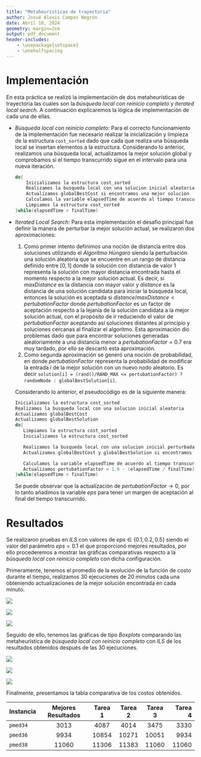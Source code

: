 ```yaml
---
title: "Metaheurísticas de trayectoria"
author: Josué Alexis Campos Negrón
date: Abril 10, 2024
geometry: margin=2cm
output: pdf_document
header-includes:
    - \usepackage{setspace}
    - \onehalfspacing
---
```


# Implementación

En esta práctica se realizó la implementación de dos metaheurísticas de trayectoria las cuales son la *búsqueda local con reinicio completo* y *iterated local search*. A continuación explicaremos la lógica de implementación de cada una de ellas.

- *Búsqueda local con reinicio completo:* Para el correcto funcionamiento de la implementación fue necesario realizar la inicialización y limpieza de la estructura `cost_sorted` dado que cada que realiza una búsqueda local se insertan elementos a la estructura. Considerando lo anterior, realizamos una búsqueda local, actualizamos la mejor solución global y comprobamos si el tiempo transcurrido sigue en el intervalo para una nueva iteración.

    ```c++
    do{
        Inicializamos la estructura cost_sorted
        Realizamos la busqueda local con una solucion inicial aleatoria
        Actualizamos globalBestCost si encontramos una mejor solucion
        Calculamos la variable elapsedTime de acuerdo al tiempo transcurrido
        Limpiamos la estructura cost_sorted
    }while(elapsedTime < finalTime)
    ```

- *Iterated Local Search:* Para esta implementación el desafio principal fue definir la manera de perturbar la mejor solución actual, se realizaron dos aproximaciones: 
  1. Como primer intento definimos una noción de distancia entre dos soluciones utilizando el *Algoritmo Húngaro* siendo la perturbación una solución aleatoria que se encuentre en un rango de distancia definido entre $[0, 1]$ donde la solución con distancia de valor $1$ representa la solución con mayor distancia encontrada hasta el momento respecto a la mejor solución actual. Es decir, si $maxDistance$ es la distancia con mayor valor y $distance$ es la distancia de una solución candidata para iniciar la búsqueda local, entonces la solución es aceptada si $distance/maxDistance < pertubationFactor$ donde $pertubationFactor$ es un factor de aceptación respecto a la lejanía de la solución candidata a la mejor solución actual, con el propósito de ir reduciendo el valor de $pertubationFactor$ aceptando así soluciones distantes al principio y soluciones cercanas al finalizar el algoritmo. Esta aproximación dio problemas dado que para encontrar soluciones generadas aleatoriamente a una distancia menor a $pertubationFactor=0.7$ era muy tardado, por ello se descartó esta aproximación.
  2. Como segunda aproximación se generó una noción de probabilidad, en donde $pertubationFactor$ representa la probabilidad de modificar la entrada $i$ de la mejor solución con un nuevo nodo aleatorio. Es decir `solution[i] = (rand()/RAND_MAX <= pertubationFactor) ? randomNode : globalBestSolution[i]`.
   
   Considerando lo anterior, el pseudocódigo es de la siguiente manera:

   ```c++
   Inicializamos la estructura cost_sorted
   Realizamos la busqueda local con una solucion inicial aleatoria
   Actualizamos globalBestCost
   Actualizamos globalBestSolution
   do{
      Limpiamos la estructura cost_sorted
      Inicializamos la estructura cost_sorted

      Realizamos la busqueda local con una solucion inicial perturbada
      Actualizamos globalBestCost y globalBestSolution si encontramos una mejor solucion

      Calculamos la variable elapsedTime de acuerdo al tiempo transcurrido
      Actualizamos pertubationFactor = 1.0 - (elapsedTime / finalTime) + eps  
   }while(elapsedTime < finalTime)
   ```

    Se puede observar que la actualización de $pertubationFactor \to 0$, por lo tanto añadimos la variable $eps$ para tener un margen de aceptación al final del tiempo transcurrido.

# Resultados

Se realizaron pruebas en *ILS* con valores de $eps \in \{0.1, 0.2, 0.5\}$ siendo el valor del parámetro $eps = 0.1$ el que proporcionó mejores resultados, por ello procederemos a mostrar las gráficas comparativas respecto a la *búsqueda local con reinicio completo* con dicha configuración.

Primeramente, tenemos el promedio de la evolución de la función de costo durante el tiempo, realizamos 30 ejecuciones de 20 minutos cada una obteniendo actualizaciones de la mejor solución encontrada en cada minuto.

![](images/IMG00.png)

![](images/IMG01.png)

![](images/IMG02.png)

Seguido de ello, tenemos las gráficas de tipo *Boxplots* comparando las metaheurística de *búsqueda local con reinicio completo* con *ILS* de los resultados obtenidos después de las 30 ejecuciones.

![](images/IMG03.png)

![](images/IMG04.png)

![](images/IMG05.png)

Finalmente, presentamos la tabla comparativa de los costos obtenidos.

| Instancia | Mejores Resultados | Tarea 1 | Tarea 2 | Tarea 3 | Tarea 4 |
| :---      |   :---:  | :---: | :---: | :---: | ---: |
| `pmed34` | $3013$  | $4087$  | $4014$  | $3475$  | $3330$ |
| `pmed36` | $9934$  | $10854$ | $10271$ | $10051$ | $9934$ |
| `pmed38` | $11060$ | $11306$ | $11383$ | $11060$ | $11060$ |

